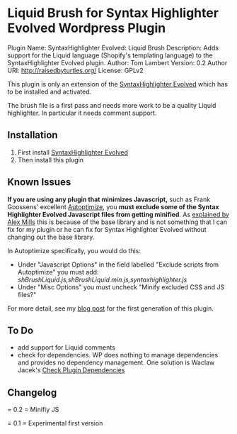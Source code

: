 # Liquid Brush for Syntax Highlighter Evolved Wordpress Plugin
Plugin Name: SyntaxHighlighter Evolved: Liquid Brush
Description: Adds support for the Liquid language (Shopify's templating language) to the SyntaxHighlighter Evolved plugin.
Author: Tom Lambert
Version: 0.2
Author URI: http://raisedbyturtles.org/
License: GPLv2

This plugin is only an extension of the [SyntaxHighlighter Evolved](https://wordpress.org/plugins/syntaxhighlighter/) which has to be installed and activated.

The brush file is a first pass and needs more work to be a quality Liquid highlighter. In particular it needs comment support. 

## Installation
1. First install [SyntaxHighlighter Evolved](https://wordpress.org/plugins/syntaxhighlighter/) 
2. Then install this plugin

## Known Issues

**If you are using any plugin that minimizes Javascript,** such as Frank Goossens' excellent [Autoptimize](https://wordpress.org/plugins/autoptimize/), you **must exclude some of the Syntax Highlighter Evolved Javascript files from getting minified**. As [explained by Alex Mills](https://wordpress.org/support/topic/conflict-with-syntaxhighlighter-evolved-in-gutenberg/#post-11548784) this is because of the base library and is not something that I can fix for my plugin or he can fix for Syntax Highlighter Evolved without changing out the base library. 

In Autoptimize specifically, you would do this:
 - Under "Javascript Options" in the field labelled "Exclude scripts from Autoptimize" you must add: *shBrushLiquid.js,shBrushLiquid.min.js,syntaxhighlighter.js*
 - Under "Misc Options" you must uncheck "Minify excluded CSS and JS files?"
 

For more detail, see my [blog post](https://raisedbyturtles.org/liquid-syntax-highlighter-wordpress) for the first generation of this plugin.

## To Do

- add support for Liquid comments
- check for dependencies. WP does nothing to manage dependencies and provides no dependency management. One solution is Waclaw Jacek's [Check Plugin Dependencies](https://github.com/waclawjacek/code-examples/tree/master/check-plugin-dependencies)

## Changelog

= 0.2 =
Minifiy JS

= 0.1 =
Experimental first version
